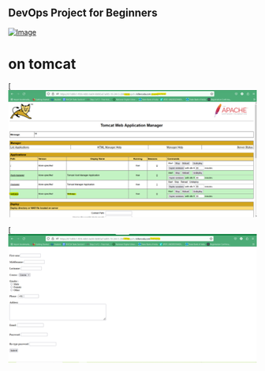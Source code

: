 ## DevOps Project for Beginners   

[![Image](https://github.com/yankils/Simple-DevOps-Project/blob/master/Devops_course.PNG "DevOps Project - CI/CD with Jenkins Ansible Docker Kubernetes ")](https://www.udemy.com/course/valaxy-devops/?referralCode=8147A5CF4C8C7D9E253F)








# on tomcat 


[![Image](https://github.com/anirudhadak2/hello-world-webapp/blob/master/webapp/src/main/webapp/tomcat9.png)





[![Image](https://github.com/anirudhadak2/hello-world-webapp/blob/master/webapp/src/main/webapp/tomcat9-webapp.png)
